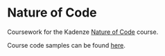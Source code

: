 # Nature of Code
Coursework for the Kadenze [Nature of Code](https://www.kadenze.com/courses/the-nature-of-code/info) course.

Course code samples can be found [here](https://github.com/nature-of-code/noc-kadenze).
